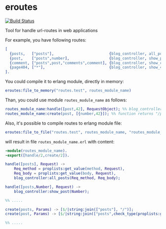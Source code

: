 eroutes
======

[![Build Status](https://travis-ci.org/koluch/eroutes.png?branch=master)](https://travis-ci.org/koluch/eroutes)

Tool for handle url-routes in web applications

For example, you have following routes:
```erlang
[
  {posts,   ["posts"],                         {blog_controller, all_posts,    [req_method,req_body]} },
  {post,    ["posts",number],                  {blog_controller, show_post,    [number]} },
  {comment, ["posts",post,"comments",comment], {blog_controller, show_comment, [post,comment]} },
  {page404, ["*"],                             {blog_controller, show_404,     []} }
].
```

You could compile it to erlang module, directly in memory:
```erlang
eroutes:file_to_memory("routes.test", routes_module_name)
```

Than, you could use module ```routes_module_name``` as follows:

```erlang
routes_module_name:handle([post,42], RequestObject); %% blog_controller:show_post(Number) would been called
routes_module_name:create(post, [{number,42}]); %% function returns "/posts/42"
```

Also, it's possible to compile routes to erlang module file:
```erlang
eroutes:file_to_file("routes.test", routes_module_name, "routes_module_name.erl")
```

will result in file ```routes_module_name.erl``` with content:

```erlang
-module(routes_module_name).
-export([handle/2,create/2]).

handle([posts], Request) -> 
    Req_method = proplists:get_value(method, Request),
    Req_body = proplists:get_value(body, Request),
    blog_controller:all_posts(Req_method, Req_body);

handle([posts,Number], Request) -> 
    blog_controller:show_post(Number);

%% ..... 

create(posts, Params) -> [$/|string:join(["posts"], "/")];
create(post, Params) -> [$/|string:join(["posts",check_type(proplists:get_value(number,Params))], "/")];

%% .....
```
